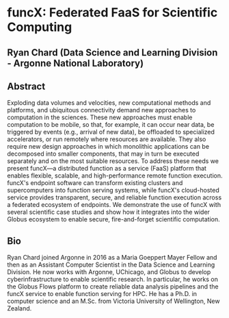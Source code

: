 # funcX: Federated FaaS for Scientific Computing
## Ryan Chard (Data Science and Learning Division - Argonne National Laboratory)

## Abstract
Exploding data volumes and velocities, new computational methods and platforms, and ubiquitous connectivity demand new approaches to computation in the sciences. These new approaches must enable computation to be mobile, so that, for example, it can occur near data, be triggered by events (e.g., arrival of new data), be offloaded to specialized accelerators, or run remotely where resources are available. They also require new design approaches in which monolithic applications can be decomposed into smaller components, that may in turn be executed separately and on the most suitable resources. To address these needs we present funcX—a distributed function as a service (FaaS) platform that enables flexible, scalable, and high-performance remote function execution. funcX's endpoint software can transform existing clusters and supercomputers into function serving systems, while funcX's cloud-hosted service provides transparent, secure, and reliable function execution across a federated ecosystem of endpoints. We demonstrate the use of funcX with several scientific case studies and show how it integrates into the wider Globus ecosystem to enable secure, fire-and-forget scientific computation.

## Bio
Ryan Chard joined Argonne in 2016 as a Maria Goeppert Mayer Fellow and then as an Assistant Computer Scientist in the Data Science and Learning Division. He now works with Argonne, UChicago, and Globus to develop cyberinfrastructure to enable scientific research. In particular, he works on the Globus Flows platform to create reliable data analysis pipelines and the funcX service to enable function serving for HPC. He has a Ph.D. in computer science and an M.Sc. from Victoria University of Wellington, New Zealand.
